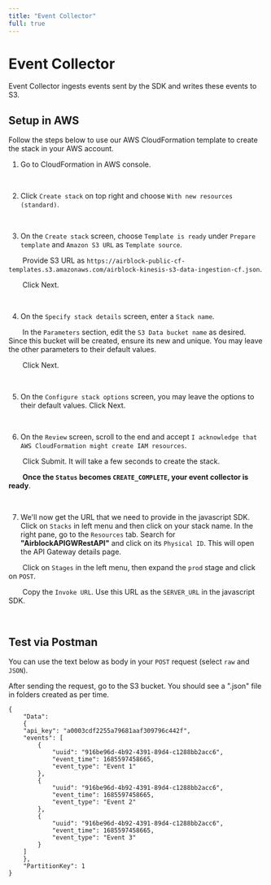 ```yaml
---
title: "Event Collector"
full: true
---
```


# Event Collector

Event Collector ingests events sent by the SDK and writes these events to S3.

## Setup in AWS

Follow the steps below to use our AWS CloudFormation template to create the stack in your AWS account.

1. Go to CloudFormation in AWS console.

<br/>

2. Click `Create stack` on top right and choose `With new resources (standard)`.

<br/>

3. On the `Create stack` screen, choose `Template is ready` under `Prepare template` and `Amazon S3 URL` as `Template source`.

&nbsp;&nbsp;&nbsp;&nbsp;&nbsp;&nbsp; Provide S3 URL as `https://airblock-public-cf-templates.s3.amazonaws.com/airblock-kinesis-s3-data-ingestion-cf.json`. 

&nbsp;&nbsp;&nbsp;&nbsp;&nbsp;&nbsp; Click Next.

<br/>

4. On the `Specify stack details` screen, enter a `Stack name`.

&nbsp;&nbsp;&nbsp;&nbsp;&nbsp;&nbsp; In the `Parameters` section, edit the `S3 Data bucket name` as desired. Since this bucket will be created, ensure its new and unique. You may leave the other parameters to their default values.

&nbsp;&nbsp;&nbsp;&nbsp;&nbsp;&nbsp; Click Next.

<br/>

5. On the `Configure stack options` screen, you may leave the options to their default values. Click Next. 

<br/>

6. On the `Review` screen, scroll to the end and accept `I acknowledge that AWS CloudFormation might create IAM resources`.

&nbsp;&nbsp;&nbsp;&nbsp;&nbsp;&nbsp; Click Submit. It will take a few seconds to create the stack.

&nbsp;&nbsp;&nbsp;&nbsp;&nbsp;&nbsp; **Once the `Status` becomes `CREATE_COMPLETE`, your event collector is ready**.

<br/>

7. We'll now get the URL that we need to provide in the javascript SDK. Click on `Stacks` in left menu and then click on your stack name. In the right pane, go to the `Resources` tab. Search for **"AirblockAPIGWRestAPI"** and click on its `Physical ID`. This will open the API Gateway details page. 

&nbsp;&nbsp;&nbsp;&nbsp;&nbsp;&nbsp; Click on `Stages` in the left menu, then expand the `prod` stage and click on `POST`. 

&nbsp;&nbsp;&nbsp;&nbsp;&nbsp;&nbsp; Copy the `Invoke URL`. Use this URL as the `SERVER_URL` in the javascript SDK.


<br/>



## Test via Postman
You can use the text below as body in your `POST` request (select `raw` and `JSON`).

After sending the request, go to the S3 bucket. You should see a ".json" file in folders created as per time.

```
{
    "Data":
    {
    "api_key": "a0003cdf2255a79681aaf309796c442f",
    "events": [
        {
            "uuid": "916be96d-4b92-4391-89d4-c1288bb2acc6",
            "event_time": 1685597458665,
            "event_type": "Event 1"
        },
        {
            "uuid": "916be96d-4b92-4391-89d4-c1288bb2acc6",
            "event_time": 1685597458665,
            "event_type": "Event 2"
        },
        {
            "uuid": "916be96d-4b92-4391-89d4-c1288bb2acc6",
            "event_time": 1685597458665,
            "event_type": "Event 3"
        }
    ]
    },
    "PartitionKey": 1
}
```
